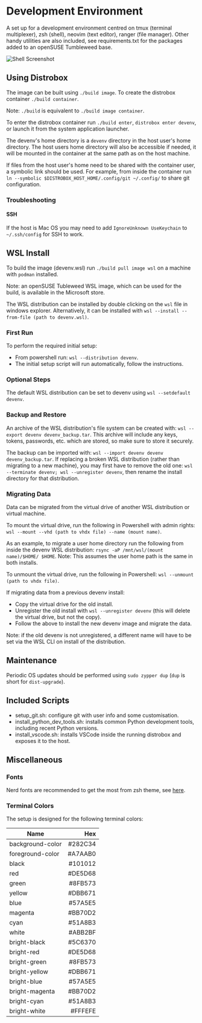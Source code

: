 # Development Environment

A set up for a development environment centred on tmux (terminal multiplexer), zsh (shell), neovim (text editor), ranger (file manager).
Other handy utilities are also included, see requirements.txt for the packages added to an openSUSE Tumbleweed base.

![Shell Screenshot](screenshots/shell.png)

## Using Distrobox

The image can be built using `./build image`.
To create the distrobox container `./build container`.

Note: `./build` is equivalent to `./build image container`.

To enter the distrobox container run `./build enter`, `distrobox enter devenv`,
or launch it from the system application launcher.

The devenv's home directory is a `devenv` directory in the host user's home directory.
The host users home directory will also be accessible if needed,
it will be mounted in the container at the same path as on the host machine.

If files from the host user's home need to be shared with the container user,
a symbolic link should be used.
For example, from inside the container run `ln --symbolic $DISTROBOX_HOST_HOME/.config/git ~/.config/`
to share git configuration.

### Troubleshooting

#### SSH

If the host is Mac OS you may need to add `IgnoreUnknown UseKeychain` to `~/.ssh/config` for SSH to work.

## WSL Install

To build the image (devenv.wsl) run `./build pull image wsl` on a machine with `podman` installed.

Note: an openSUSE Tubleweed WSL image, which can be used for the build, is available in the Microsoft store.

The WSL distribution can be installed by double clicking on the `wsl` file in windows explorer.
Alternatively, it can be installed with `wsl --install --from-file (path to devenv.wsl)`.

### First Run

To perform the required initial setup:
- From powershell run: `wsl --distribution devenv`.
- The initial setup script will run automatically, follow the instructions.

### Optional Steps

The default WSL distribution can be set to devenv using `wsl --setdefault devenv`.

### Backup and Restore

An archive of the WSL distribution's file system can be created with:
`wsl --export devenv devenv_backup.tar`.
This archive will include any keys, tokens, passwords, etc. which are stored,
so make sure to store it securely.

The backup can be imported with: `wsl --import devenv devenv devenv_backup.tar`.
If replacing a broken WSL distribution (rather than migrating to a new machine),
you may first have to remove the old one:
`wsl --terminate devenv; wsl --unregister devenv`,
then rename the install directory for that distribution.

### Migrating Data

Data can be migrated from the virtual drive of another WSL distribution or virtual machine.

To mount the virtual drive, run the following in Powershell with admin rights:
`wsl --mount --vhd (path to vhdx file) --name (mount name)`.

As an example, to migrate a user home directory run the following from inside the devenv WSL distribution:
`rsync -aP /mnt/wsl/(mount name)/$HOME/ $HOME`.
Note: This assumes the user home path is the same in both installs.

To unmount the virtual drive, run the following in Powershell:
`wsl --unmount (path to vhdx file)`.

If migrating data from a previous devenv install:
- Copy the virtual drive for the old install.
- Unregister the old install with `wsl --unregister devenv` (this will delete the virtual drive, but not the copy).
- Follow the above to install the new devenv image and migrate the data.

Note: if the old devenv is not unregistered,
a different name will have to be set via the WSL CLI on install of the distribution.

## Maintenance

Periodic OS updates should be performed using `sudo zypper dup` (`dup` is short for `dist-upgrade`).

## Included Scripts

- setup_git.sh: configure git with user info and some customisation.
- install_python_dev_tools.sh: installs common Python development tools, including recent Python versions.
- install_vscode.sh: installs VSCode inside the running distrobox and exposes it to the host.

## Miscellaneous

### Fonts

Nerd fonts are recommended to get the most from zsh theme, see [here](https://www.nerdfonts.com/).

### Terminal Colors

The setup is designed for the following terminal colors:

| Name                |       Hex |
| ------------------- | ---------:|
| background-color    |   #282C34 |
| foreground-color    |   #A7AAB0 |
| black               |   #101012 |
| red                 |   #DE5D68 |
| green               |   #8FB573 |
| yellow              |   #DBB671 |
| blue                |   #57A5E5 |
| magenta             |   #BB70D2 |
| cyan                |   #51A8B3 |
| white               |   #ABB2BF |
| bright-black        |   #5C6370 |
| bright-red          |   #DE5D68 |
| bright-green        |   #8FB573 |
| bright-yellow       |   #DBB671 |
| bright-blue         |   #57A5E5 |
| bright-magenta      |   #BB70D2 |
| bright-cyan         |   #51A8B3 |
| bright-white        |   #FFFEFE |
